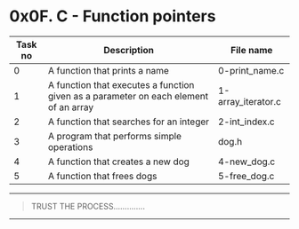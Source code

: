 # 0x0F. C - Function pointers

| Task no | Description                                                                          | File name          |
| ------- | ------------------------------------------------------------------------------------ | ------------------ |
| 0       | A function that prints a name                                                        | 0-print_name.c     |
| 1       | A function that executes a function given as a parameter on each element of an array | 1-array_iterator.c |
| 2       | A function that searches for an integer                                              | 2-int_index.c      |
| 3       | A program that performs simple operations                                            | dog.h              |
| 4       | A function that creates a new dog                                                    | 4-new_dog.c        |
| 5       | A function that frees dogs                                                           | 5-free_dog.c       |

---

> TRUST THE PROCESS..............

---
